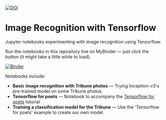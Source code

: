 [![DOI](https://zenodo.org/badge/DOI/10.5281/zenodo.3549628.svg)](https://doi.org/10.5281/zenodo.3549628)

# Image Recognition with Tensorflow

Jupyter notebooks experimenting with image recognition using Tensorflow.

Run the notebooks in this repository live on MyBinder — just click the button (it might take a little while to load).

[![Binder](https://mybinder.org/badge.svg)](https://mybinder.org/v2/gh/GLAM-Workbench/image-recognition/master)

Notebooks include:

* **Basic image recognition with Tribune photos** — Trying Inception-v3's pre-trained model on some Tribune photos.
* **Tensorflow for poets** — Notebook to accompany the [Tensorflow for poets](https://codelabs.developers.google.com/codelabs/tensorflow-for-poets/) tutorial
* **Training a classification model for the Tribune** — Use the 'Tensorflow for poets' example to create our own model
